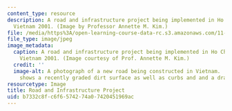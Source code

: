 ```yaml
---
content_type: resource
description: A road and infrastructure project being implemented in Ho Chi Minh City,
  Vietnam 2001. (Image by Professor Annette M. Kim.)
file: /media/https%3A/open-learning-course-data-rc.s3.amazonaws.com/11-484-project-appraisal-in-developing-countries-spring-2005/b7332c8fc6f6574274a07420451969ac_11-484s05.jpg
file_type: image/jpeg
image_metadata:
  caption: A road and infrastructure project being implemented in Ho Chi Minh City,
    Vietnam 2001. (Image courtesy of Prof. Annette M. Kim.)
  credit: ''
  image-alt: A photograph of a new road being constructed in Vietnam.  The photograph
    shows a recently graded dirt surface as well as curbs and and a drainage system.
resourcetype: Image
title: Road and Infrastructure Project
uid: b7332c8f-c6f6-5742-74a0-7420451969ac
---
```


